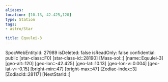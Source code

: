 ```yaml
---
aliases: 
location: [10.13,-42.425,120]
type: Station
tags:
- astro/Star

title: Equulei-3
---
```

SpocWebEntityId: 27989
isDeleted: false
isReadOnly: false
confidential: public
[star-class::F0]
[star-class-id::28190]
[Mass-sol::]
[name::Equulei-3]
[geo-alt::120]
[geo-lon::-42.425]
[geo-lat::10.13]
[geo-lon-v::0.004]
[geo-lat-v::-0.15]
[bright-min::47]
[bright-max::47]
[Zodiac-index::3]
[ZodiacId::28117]
[NextStarId::]



